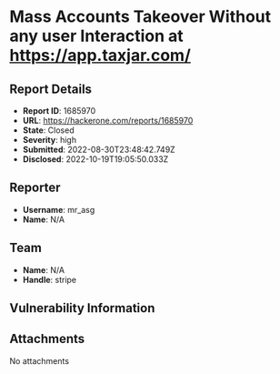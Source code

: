 # Mass Accounts Takeover Without any user Interaction  at https://app.taxjar.com/ 

## Report Details
- **Report ID**: 1685970
- **URL**: https://hackerone.com/reports/1685970
- **State**: Closed
- **Severity**: high
- **Submitted**: 2022-08-30T23:48:42.749Z
- **Disclosed**: 2022-10-19T19:05:50.033Z

## Reporter
- **Username**: mr_asg
- **Name**: N/A

## Team
- **Name**: N/A
- **Handle**: stripe

## Vulnerability Information


## Attachments
No attachments
